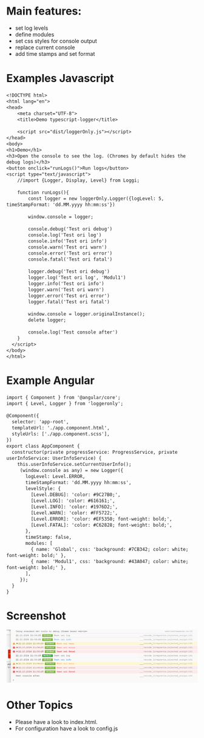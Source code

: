 # Main features:

- set log levels
- define modules
- set css styles for console output
- replace current console
- add time stamps and set format

# Examples Javascript

    <!DOCTYPE html>
    <html lang="en">
    <head>
        <meta charset="UTF-8">
        <title>Demo typescript-logger</title>
    
        <script src="dist/loggerOnly.js"></script>
    </head>
    <body>
    <h1>Demo</h1>
    <h3>Open the console to see the log. (Chromes by default hides the debug logs)</h3>
    <button onclick="runLogs()">Run logs</button>
    <script type="text/javascript">
        //import {Logger, Display, Level} from Loggi;
    
        function runLogs(){
            const logger = new loggerOnly.Logger({logLevel: 5, timeStampFormat: 'dd.MM.yyyy hh:mm:ss'})
    
            window.console = logger;
    
            console.debug('Test ori debug')
            console.log('Test ori log')
            console.info('Test ori info')
            console.warn('Test ori warn')
            console.error('Test ori error')
            console.fatal('Test ori fatal')
    
            logger.debug('Test ori debug')
            logger.log('Test ori log', 'Modul1')
            logger.info('Test ori info')
            logger.warn('Test ori warn')
            logger.error('Test ori error')
            logger.fatal('Test ori fatal')
    
            window.console = logger.originalInstance();
            delete logger;
    
            console.log('Test console after')
        }
      </script>
    </body>
    </html>

# Example Angular

    import { Component } from '@angular/core';
    import { Level, Logger } from 'loggeronly';
    
    @Component({
      selector: 'app-root',
      templateUrl: './app.component.html',
      styleUrls: ['./app.component.scss'],
    })
    export class AppComponent {
      constructor(private progressService: ProgressService, private userInfoService: UserInfoService) {
        this.userInfoService.setCurrentUserInfo();
         (window.console as any) = new Logger({
           logLevel: Level.ERROR,
           timeStampFormat: 'dd.MM.yyyy hh:mm:ss',
           levelStyle: {
             [Level.DEBUG]: 'color: #9C27B0;',
             [Level.LOG]: 'color: #616161;',
             [Level.INFO]: 'color: #1976D2;',
             [Level.WARN]: 'color: #FF5722;',
             [Level.ERROR]: 'color: #EF5350; font-weight: bold;',
             [Level.FATAL]: 'color: #C62828; font-weight: bold;',
           },
           timeStamp: false,
           modules: [
             { name: 'Global', css: 'background: #7CB342; color: white; font-weight: bold;' },
             { name: 'Modul1', css: 'background: #43A047; color: white; font-weight: bold;' },
           ],
         });
      }
    }

# Screenshot

[![Screenshot](https://github.com/bad-ch/loggerOnly/blob/fe641a0353841ab077876513e182592432d69611/docs/example.png "Screenshot")](https://github.com/bad-ch/loggerOnly/blob/fe641a0353841ab077876513e182592432d69611/docs/example.png "Screenshot")

# Other Topics

- Please have a look to index.html.
- For configuration have a look to config.js